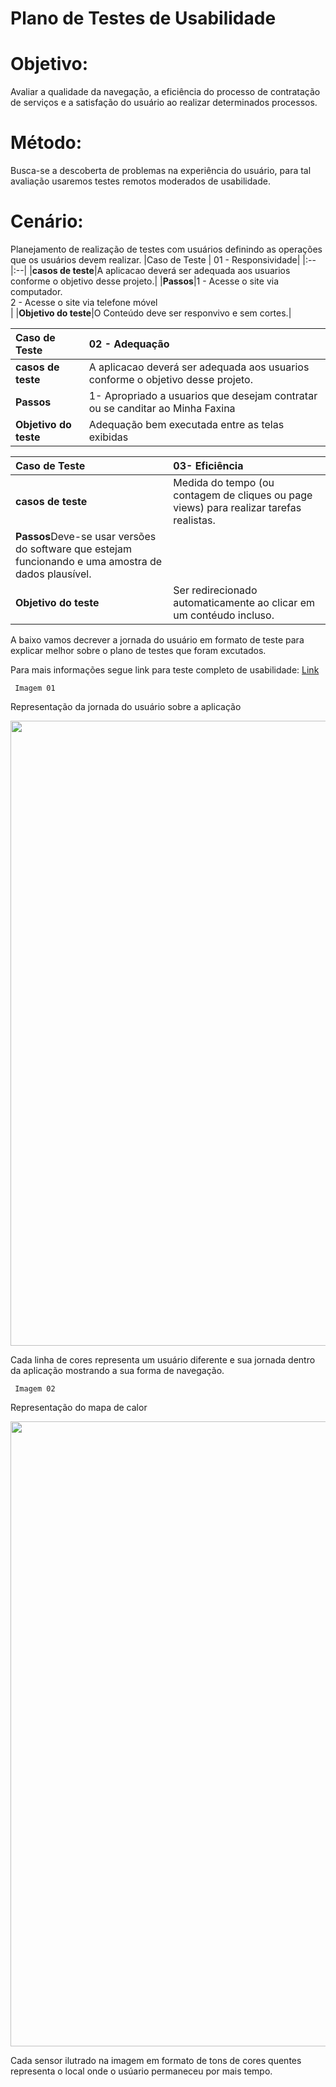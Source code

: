 # Plano de Testes de Usabilidade

# Objetivo: 

Avaliar a qualidade da navegação, a eficiência do processo de contratação de serviços e a satisfação do usuário ao realizar determinados processos.

# Método: 

Busca-se a descoberta de problemas na experiência do usuário, para tal avaliação usaremos testes remotos moderados de usabilidade. 

# Cenário: 

Planejamento de realização de testes com usuários definindo as operações que os usuários devem realizar.
|Caso de Teste | 01 - Responsividade|
|:--|:--|
|**casos de teste**|A aplicacao deverá ser adequada aos usuarios conforme o objetivo desse projeto.| 
|**Passos**|1 - Acesse o site via computador.<br/>2 - Acesse o site via telefone móvel<br/>|
|**Objetivo do teste**|O Conteúdo deve ser responvivo e sem cortes.|

|Caso de Teste | 02 - Adequação |
|:--|:--|
|**casos de teste**|A aplicacao deverá ser adequada aos usuarios conforme o objetivo desse projeto.|
|**Passos**| 1- Apropriado a usuarios que desejam contratar ou se canditar ao Minha Faxina|
|**Objetivo do teste**|Adequação bem executada entre as telas exibidas|

|Caso de Teste | 03- Eficiência |
|:--|:--|
**casos de teste**|Medida do tempo (ou contagem de cliques ou page views) para realizar tarefas realistas.|
|**Passos**Deve-se usar versões do software que estejam funcionando e uma amostra de dados plausível.|
|**Objetivo do teste**|Ser redirecionado automaticamente ao clicar em um contéudo incluso.|



A baixo vamos decrever a jornada do usuário em formato de teste para explicar melhor sobre o plano de testes que foram excutados.

Para mais informações segue link para teste completo de usabilidade: [Link](https://quant-ux.com/#/test.html?h=a2aa10a3OayRMnpDLw5lQd0vc2HGeQ1zDpQnyRK1K3Dp4a1briZs5iDDyVf6)

` Imagem 01` 

Representação da jornada do usuário sobre a aplicação

<div align="center">
<img src="https://user-images.githubusercontent.com/101758971/191642583-63983ae4-1dd2-4267-82aa-58cc266ca1df.jpg" width="1000px" />
</div>


Cada linha de cores representa um usuário diferente e sua jornada dentro da aplicação mostrando a sua forma de navegação.


` Imagem 02` 

Representação do mapa de calor

<div align="center">
<img src="https://user-images.githubusercontent.com/101758971/191642435-2a19f6f2-ccd1-4e7c-b21d-03ec196f74a7.jpg" width="1000px" />
</div>


Cada sensor ilutrado na imagem em formato de tons de cores quentes representa o local onde o usúario permaneceu por mais tempo.







